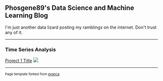 ## Phosgene89's Data Science and Machine Learning Blog
I'm just another data lizard posting my ramblings on the internet. Don't trust any of it.

---

### Time Series Analysis

[Project 1 Title](/sample_page)
<img src="images/dummy_thumbnail.jpg?raw=true"/>




---
<p style="font-size:11px">Page template forked from <a href="https://github.com/evanca/quick-portfolio">evanca</a></p>
<!-- Remove above link if you don't want to attibute -->
